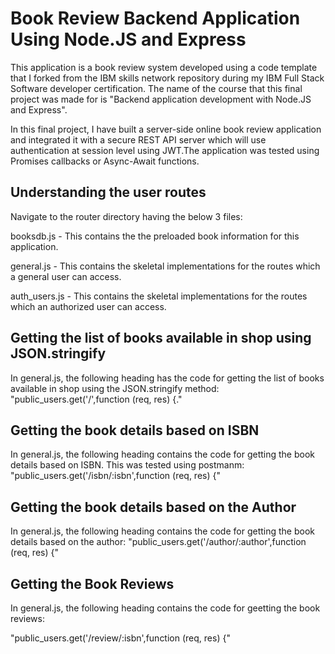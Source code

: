 # **Book Review Backend Application Using Node.JS and Express**

This application is a book review system developed using a code template that I forked from the IBM skills network repository during my IBM Full Stack Software developer certification. The name of the course that this final project was made for is "Backend application development with Node.JS and Express".

In this final project, I have built a server-side online book review application and integrated it with a secure REST API server which will use authentication at session level using JWT.The application was tested using Promises callbacks or Async-Await functions.

## Understanding the user routes
Navigate to the router directory having the below 3 files:

booksdb.js - This contains the the preloaded book information for this application.

general.js - This contains the skeletal implementations for the routes which a general user can access.

auth_users.js - This contains the skeletal implementations for the routes which an authorized user can access.

## Getting the list of books available in shop using JSON.stringify
In general.js, the following heading has the code for getting the list of books available in shop using the JSON.stringify method: 
"public_users.get('/',function (req, res) {."

## Getting the book details based on ISBN
In general.js, the following heading contains the code for getting the book details based on ISBN. This was tested using postmanm: "public_users.get('/isbn/:isbn',function (req, res) {"

## Getting the book details based on the Author
In general.js, the following heading contains the code for getting the book details based on the author:
"public_users.get('/author/:author',function (req, res) {"

## Getting the Book Reviews
In general.js, the following heading contains the code for geetting the book reviews:

"public_users.get('/review/:isbn',function (req, res) {"
